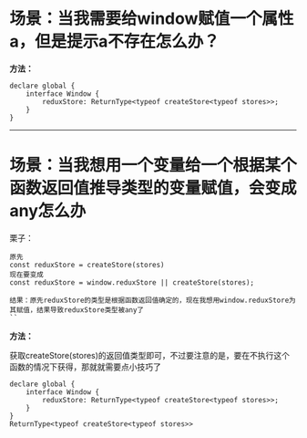 # 场景：当我需要给window赋值一个属性a，但是提示a不存在怎么办？

**方法：**

```
declare global {
	interface Window {
		reduxStore: ReturnType<typeof createStore<typeof stores>>;
	}
}
```

---

# 场景：当我想用一个变量给一个根据某个函数返回值推导类型的变量赋值，会变成any怎么办

栗子：

```
原先
const reduxStore = createStore(stores)
现在要变成
const reduxStore = window.reduxStore || createStore(stores);

结果：原先reduxStore的类型是根据函数返回值确定的，现在我想用window.reduxStore为其赋值，结果导致reduxStore类型被any了
``
```

**方法：**

获取createStore(stores)的返回值类型即可，不过要注意的是，要在不执行这个函数的情况下获得，那就就需要点小技巧了

```
declare global {
	interface Window {
		reduxStore: ReturnType<typeof createStore<typeof stores>>;
	}
}
ReturnType<typeof createStore<typeof stores>>
```
